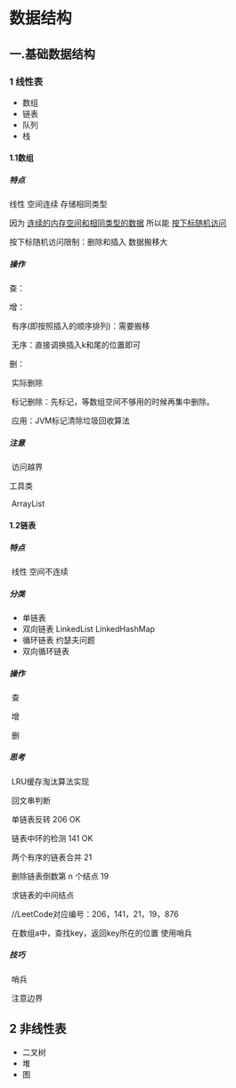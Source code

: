 # 数据结构

## 一.基础数据结构

### 1 线性表

- 数组
- 链表
- 队列
- 栈

#### 1.1数组

##### 特点

线性 空间连续 存储相同类型

因为 <u>连续的内存空间和相同类型的数据</u> 所以能 <u>按下标随机访问</u>

按下标随机访问限制：删除和插入 数据搬移大

##### 操作

查：

增：

​	有序(即按照插入的顺序排列)：需要搬移

​	无序：直接调换插入k和尾的位置即可

删：

​	实际删除

​	标记删除：先标记，等数组空间不够用的时候再集中删除。

​		应用：JVM标记清除垃圾回收算法

##### 注意

​	访问越界

工具类

​	ArrayList

#### 1.2链表

##### 特点

​	线性 空间不连续

##### 分类

- 单链表
- 双向链表  LinkedList  LinkedHashMap
- 循环链表  约瑟夫问题
- 双向循环链表

##### 操作

​	查

​	增

​	删

##### 思考

​	LRU缓存淘汰算法实现

​	回文串判断

​	单链表反转 206 OK

​	链表中环的检测 141 OK

​	两个有序的链表合并 21

​	删除链表倒数第 n 个结点 19

​	求链表的中间结点

​	//LeetCode对应编号：206，141，21，19，876

​	在数组a中，查找key，返回key所在的位置   使用哨兵

##### 技巧

​	哨兵

​	注意边界

## 2 非线性表

- 二叉树
- 堆
- 图





